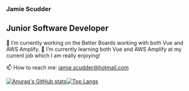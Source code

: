 ### Jamie Scudder
## Junior Software Developer

🔭 I’m currently working on the Better Boards working with both Vue and AWS Amplify.
🌱 I’m currently learning both Vue and AWS Amplify at my current job which I am really enjoying!

📫 How to reach me: jamie.scudder@hotmail.com

[![Anurag's GitHub stats](https://github-readme-stats.vercel.app/api?username=jamiescudder&count_private=true)](https://github.com/anuraghazra/github-readme-stats)[![Top Langs](https://github-readme-stats.vercel.app/api/top-langs/?username=jamiescudder&layout=compact)](https://github.com/anuraghazra/github-readme-stats)


